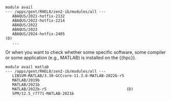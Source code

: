 ```
module avail
--- /apps/gent/RHEL8/zen2-ib/modules/all ---
   ABAQUS/2021-hotfix-2132
   ABAQUS/2022-hotfix-2214
   ABAQUS/2022
   ABAQUS/2023
   ABAQUS/2024-hotfix-2405                                                (D)
   ...
```

Or when you want to check whether some specific software, some compiler or some
application (e.g., MATLAB) is installed on the {{hpc}}.

```
module avail matlab
--- /apps/gent/RHEL8/zen2-ib/modules/all ---
   LIBSVM-MATLAB/3.30-GCCcore-11.3.0-MATLAB-2022b-r5
   MATLAB/2019b
   MATLAB/2021b
   MATLAB/2022b-r5                                   (D)
   SPM/12.5_r7771-MATLAB-2021b
```
